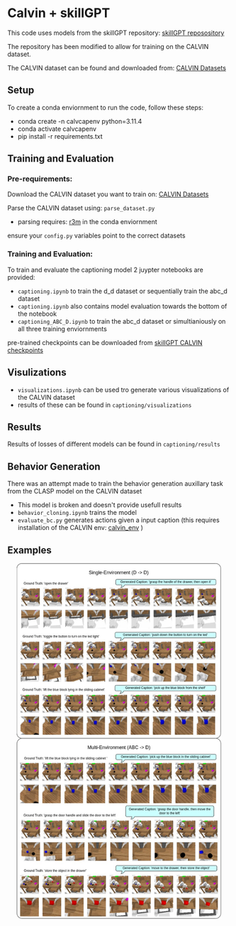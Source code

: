# Calvin + skillGPT

<p> This code uses models from the skillGPT repository: 
  <a target="_blank" href="https://github.com/krishanrana/skillGPT/tree/distributional_SkillGPTh">skillGPT reposository</a>
</p>
<p> The repository has been modified to allow for training on the CALVIN dataset.</p>
<p> The CALVIN dataset can be found and downloaded from: 
  <a target="_blank" href="https://github.com/mees/calvin/tree/main/dataset">CALVIN Datasets</a>
</p>

## Setup
To create a conda enviornment to run the code, follow these steps:

* conda create -n calvcapenv python=3.11.4
* conda activate calvcapenv
* pip install -r requirements.txt

## Training and Evaluation

### Pre-requirements: 

<p> Download the CALVIN dataset you want to train on:
  <a target="_blank" href="https://github.com/mees/calvin/tree/main/dataset">CALVIN Datasets</a>
</p>

Parse the CALVIN dataset using: `parse_dataset.py`
* parsing requires: <a target="_blank" href="https://github.com/facebookresearch/r3m">r3m</a> in the conda enviornment

ensure your `config.py` variables point to the correct datasets

### Training and Evaluation: 

To train and evaluate the captioning model 2 juypter notebooks are provided:

* `captioning.ipynb` to train the d_d dataset or sequentially train the abc_d dataset 
* `captioning.ipynb` also contains model evaluation towards the bottom of the notebook
* `captioning_ABC_D.ipynb` to train the abc_d dataset or simultianiously on all three training enviornments

<p> pre-trained checkpoints can be downloaded from
  <a target="_blank" href="https://uni-bielefeld.sciebo.de/s/g8cqCJbzM2YWBDh">skillGPT CALVIN checkpoints</a>
</p>



## Visulizations

* `visualizations.ipynb` can be used tro generate various visualizations of the CALVIN dataset
* results of these can be found in `captioning/visualizations` 

## Results
Results of losses of different models can be found in `captioning/results`

## Behavior Generation
There was an attempt made to train the behavior generation auxillary task from the CLASP model on the CALVIN dataset
* This model is broken and doesn't provide usefull results
* `behavior_cloning.ipynb` trains the model
* `evaluate_bc.py` generates actions given a input caption (this requires installation of the CALVIN env: <a target="_blank" href="https://github.com/mees/calvin_env/tree/1431a46bd36bde5903fb6345e68b5ccc30def666">calvin_env</a> ) 

## Examples
<p align="center">
  <img src="captioning/assets/example_captions.jpg" height="800">
</p>
